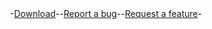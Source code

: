 

<div align="center">
-<a href="https://github.com///releases/latest">Download</a>--<a href="https://github.com///issues/new/choose">Report a bug</a>--<a href="https://github.com///issues/new/choose">Request a feature</a>-
